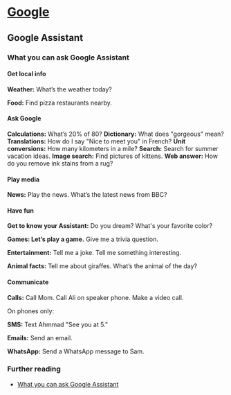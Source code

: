 # [Google](../docs/index.md)

## Google Assistant

### What you can ask Google Assistant

#### Get local info

**Weather:** What’s the weather today?

**Food:** Find pizza restaurants nearby.

#### Ask Google

**Calculations:** What’s 20% of 80?
**Dictionary:** What does "gorgeous" mean?
**Translations:** How do I say "Nice to meet you" in French?
**Unit conversions:** How many kilometers in a mile?
**Search:** Search for summer vacation ideas.
**Image search:** Find pictures of kittens.
**Web answer:** How do you remove ink stains from a rug?

#### Play media

**News:** Play the news. What’s the latest news from BBC?

#### Have fun

**Get to know your Assistant:** Do you dream? What's your favorite color?

**Games: Let’s play a game.** Give me a trivia question.

**Entertainment:** Tell me a joke. Tell me something interesting.

**Animal facts:** Tell me about giraffes. What’s the animal of the day?

#### Communicate

**Calls:** Call Mom. Call Ali on speaker phone. Make a video call.

On phones only:

**SMS:** Text Ahmmad "See you at 5."

**Emails:** Send an email.

**WhatsApp:** Send a WhatsApp message to Sam.

### Further reading

- [What you can ask Google Assistant](https://support.google.com/assistant/answer/7172842?hl=en)
